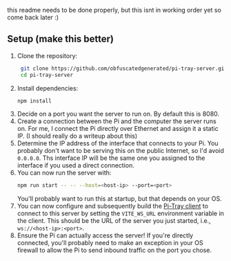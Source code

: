 this readme needs to be done properly, but this isnt in working order yet so come back later :)

## Setup (make this better)

1. Clone the repository:
   ```bash
    git clone https://github.com/obfuscatedgenerated/pi-tray-server.git
    cd pi-tray-server
    ```
2. Install dependencies:
   ```bash
   npm install
   ```
3. Decide on a port you want the server to run on. By default this is 8080.
4. Create a connection between the Pi and the computer the server runs on. For me, I connect the Pi directly over Ethernet and assign it a static IP. (I should really do a writeup about this)
5. Determine the IP address of the interface that connects to your Pi. You probably don't want to be serving this on the public Internet, so I'd avoid `0.0.0.0`. Ths interface IP will be the same one you assigned to the interface if you used a direct connection.
6. You can now run the server with:
   ```bash
   npm run start -- -- --host=<host-ip> --port=<port>
   ``` 
   You'll probably want to run this at startup, but that depends on your OS.
7. You can now configure and subsequently build the [Pi-Tray client](https://github.com/obfuscatedgenerated/pi-tray) to connect to this server by setting the `VITE_WS_URL` environment variable in the client. This should be the URL of the server you just started, i.e., `ws://<host-ip>:<port>`.
8. Ensure the Pi can actually access the server! If you're directly connected, you'll probably need to make an exception in your OS firewall to allow the Pi to send inbound traffic on the port you chose.
